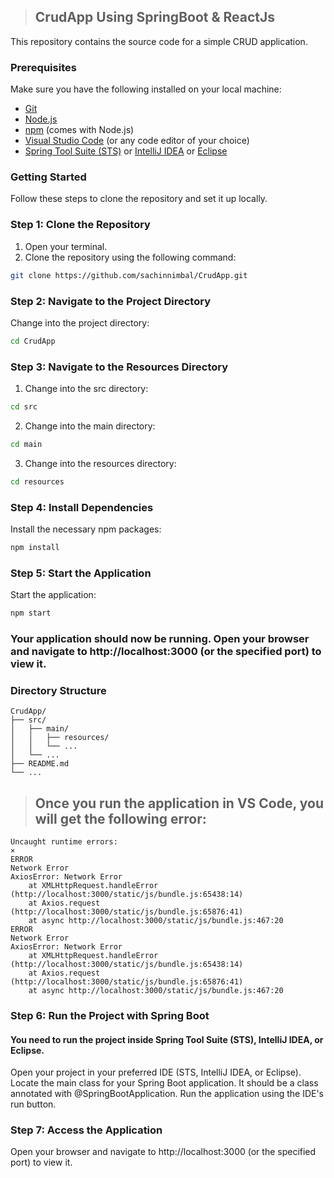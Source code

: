 > ## CrudApp Using SpringBoot & ReactJs

This repository contains the source code for a simple CRUD application.

### Prerequisites

Make sure you have the following installed on your local machine:
- [Git](https://git-scm.com/downloads)
- [Node.js](https://nodejs.org/en/download/)
- [npm](https://www.npmjs.com/get-npm) (comes with Node.js)
- [Visual Studio Code](https://code.visualstudio.com/) (or any code editor of your choice)
- [Spring Tool Suite (STS)](https://spring.io/tools) or [IntelliJ IDEA](https://www.jetbrains.com/idea/) or [Eclipse](https://www.eclipse.org/downloads/)


### Getting Started

Follow these steps to clone the repository and set it up locally.

### Step 1: Clone the Repository

1. Open your terminal.
2. Clone the repository using the following command:
  ```bash
  git clone https://github.com/sachinnimbal/CrudApp.git
  ```
### Step 2: Navigate to the Project Directory
Change into the project directory:
  ```bash
  cd CrudApp
  ```
### Step 3: Navigate to the Resources Directory
1. Change into the src directory:
  ```bash
  cd src
  ```
2. Change into the main directory:
  ```bash
  cd main
  ```
3. Change into the resources directory:
```bash
cd resources
```
### Step 4: Install Dependencies
Install the necessary npm packages:
```bash
npm install
```
### Step 5: Start the Application
Start the application:
```bash
npm start
```
### Your application should now be running. Open your browser and navigate to http://localhost:3000 (or the specified port) to view it.

### Directory Structure
```
CrudApp/
├── src/
│   ├── main/
│   │   ├── resources/
│   │   └── ...
│   └── ...
├── README.md
└── ...
```

>## Once you run the application in VS Code, you will get the following error:
```
Uncaught runtime errors:
×
ERROR
Network Error
AxiosError: Network Error
    at XMLHttpRequest.handleError (http://localhost:3000/static/js/bundle.js:65438:14)
    at Axios.request (http://localhost:3000/static/js/bundle.js:65876:41)
    at async http://localhost:3000/static/js/bundle.js:467:20
ERROR
Network Error
AxiosError: Network Error
    at XMLHttpRequest.handleError (http://localhost:3000/static/js/bundle.js:65438:14)
    at Axios.request (http://localhost:3000/static/js/bundle.js:65876:41)
    at async http://localhost:3000/static/js/bundle.js:467:20
```
### Step 6: Run the Project with Spring Boot

#### You need to run the project inside Spring Tool Suite (STS), IntelliJ IDEA, or Eclipse.

Open your project in your preferred IDE (STS, IntelliJ IDEA, or Eclipse).
Locate the main class for your Spring Boot application. It should be a class annotated with @SpringBootApplication.
Run the application using the IDE's run button.

### Step 7: Access the Application

Open your browser and navigate to http://localhost:3000 (or the specified port) to view it.
